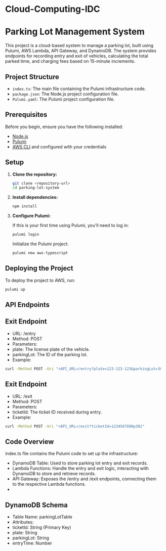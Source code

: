 ﻿# Cloud-Computing-IDC

# Parking Lot Management System

This project is a cloud-based system to manage a parking lot, built using Pulumi, AWS Lambda, API Gateway, and DynamoDB. The system provides endpoints for recording entry and exit of vehicles, calculating the total parked time, and charging fees based on 15-minute increments.

## Project Structure

- `index.ts`: The main file containing the Pulumi infrastructure code.
- `package.json`: The Node.js project configuration file.
- `Pulumi.yaml`: The Pulumi project configuration file.

## Prerequisites

Before you begin, ensure you have the following installed:

- [Node.js](https://nodejs.org/)
- [Pulumi](https://www.pulumi.com/docs/get-started/install/)
- [AWS CLI](https://aws.amazon.com/cli/) and configured with your credentials

## Setup

1. **Clone the repository:**

    ```sh
    git clone <repository-url>
    cd parking-lot-system
    ```

2. **Install dependencies:**

    ```sh
    npm install
    ```

3. **Configure Pulumi:**

    If this is your first time using Pulumi, you'll need to log in:

    ```sh
    pulumi login
    ```

    Initialize the Pulumi project:

    ```sh
    pulumi new aws-typescript
    ```

## Deploying the Project

To deploy the project to AWS, run:

```sh
pulumi up
```
## API Endpoints

## Exit Endpoint

- URL: /entry
- Method: POST
- Parameters:
 - plate: The license plate of the vehicle.
 - parkingLot: The ID of the parking lot.
- Example:
```sh
curl -Method POST -Uri "<API_URL>/entry?plate=123-123-123&parkingLot=382"
```

## Exit Endpoint

- URL: /exit
- Method: POST
- Parameters:
 - ticketId: The ticket ID received during entry.
- Example:
```sh
curl -Method POST -Uri "<API_URL>/exit?ticketId=1234567890p382"
```

## Code Overview

index.ts file contains the Pulumi code to set up the infrastructure:

- DynamoDB Table: Used to store parking lot entry and exit records.
- Lambda Functions: Handle the entry and exit logic, interacting with DynamoDB to store and retrieve records.
- API Gateway: Exposes the /entry and /exit endpoints, connecting them to the respective Lambda functions.
- 
## DynamoDB Schema

- Table Name: parkingLotTable
- Attributes:
 - ticketId: String (Primary Key)
 - plate: String
 - parkingLot: String
 - entryTime: Number
 
